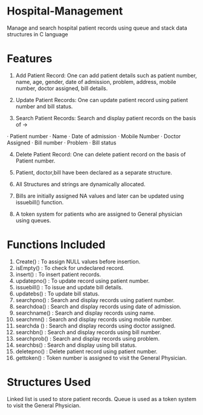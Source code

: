 # Hospital-Management
Manage and search hospital patient records using queue and stack data structures in C language

# Features 

1)	Add Patient Record: One can add patient details such as patient number, name, age, gender, date of admission, problem, address, mobile number, doctor assigned, bill details.

2)	Update Patient Records: One can update patient record using patient number and bill status.

3)	Search Patient Records: Search and display patient records on the basis of -> 

·	Patient number
·	Name
·	Date of admission
·	Mobile Number
·	Doctor Assigned
·	Bill number
·	Problem
·	Bill status

4)    Delete Patient Record: One can delete patient record on the basis of Patient number.

5)    Patient, doctor,bill have been declared as a separate structure.

6)    All Structures and strings are dynamically allocated.

7)    Bills are initially assigned NA values and later can be updated using issuebill() function. 

8) A token system for patients who are assigned to General physician using queues.


# Functions Included

1)	Create()            : To assign NULL values before insertion.
2)	isEmpty()          : To check for undeclared record.
3)	insert()              : To insert patient records.
4)	updatepno()      : To update record using patient number.
5)	issuebill()          : To issue and update bill details.
6)	updatebs()        : To update bill status.
7)	searchpno()      : Search and display records using patient number.
8)	searchdoa()      : Search and display records using date of admission.
9)	searchname()   : Search and display records using name.
10)	searchmn()       : Search and display records using mobile number.
11)	searchda ()       : Search and display records using doctor assigned.
12)	searchbn()        : Search and display records using bill number.
13)	searchprob()     : Search and display records using problem.
14)	searchbs()        : Search and display using bill status. 
15)	deletepno()       : Delete patient record using patient number.
16)	gettoken()         : Token number is assigned to visit the General Physician.


# Structures Used

Linked list is used to store patient records.
Queue is used as a token system to visit the General Physician.
